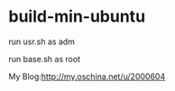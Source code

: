 # build-min-ubuntu

run usr.sh as adm

run base.sh as root

My Blog:http://my.oschina.net/u/2000604
